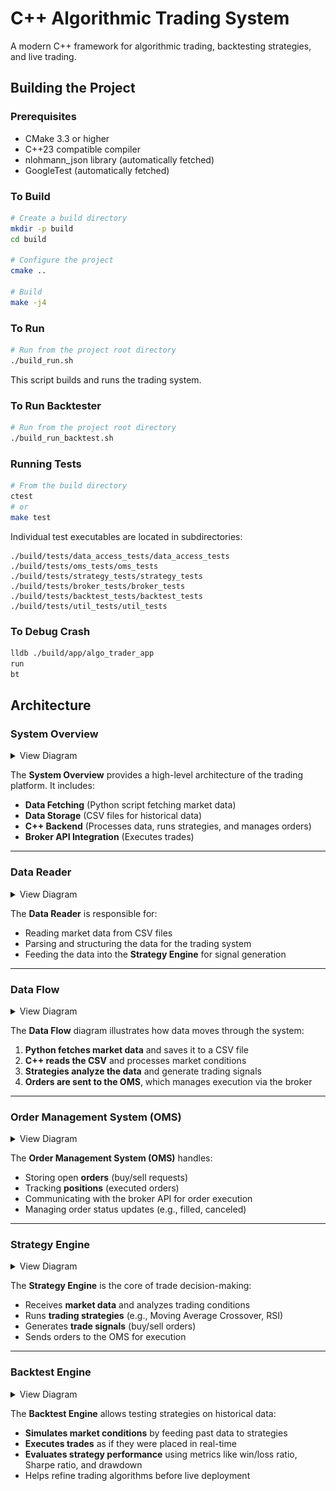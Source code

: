 # C++ Algorithmic Trading System

A modern C++ framework for algorithmic trading, backtesting strategies, and live trading.

## **Building the Project**

### Prerequisites
- CMake 3.3 or higher
- C++23 compatible compiler
- nlohmann_json library (automatically fetched)
- GoogleTest (automatically fetched)

### To Build
```sh
# Create a build directory
mkdir -p build
cd build

# Configure the project
cmake ..

# Build
make -j4
```

### To Run
```sh
# Run from the project root directory
./build_run.sh
```
This script builds and runs the trading system.

### To Run Backtester
```sh
# Run from the project root directory
./build_run_backtest.sh
```

### Running Tests
```sh
# From the build directory
ctest
# or
make test
```
Individual test executables are located in subdirectories:
```
./build/tests/data_access_tests/data_access_tests
./build/tests/oms_tests/oms_tests
./build/tests/strategy_tests/strategy_tests
./build/tests/broker_tests/broker_tests
./build/tests/backtest_tests/backtest_tests
./build/tests/util_tests/util_tests
```

### To Debug Crash
```sh
lldb ./build/app/algo_trader_app
run
bt
```

## **Architecture**  

### **System Overview**  
<details>
  <summary>View Diagram</summary>

  ![](./doc/system_overview.drawio.png)  

</details>  

The **System Overview** provides a high-level architecture of the trading platform. It includes:  
- **Data Fetching** (Python script fetching market data)  
- **Data Storage** (CSV files for historical data)  
- **C++ Backend** (Processes data, runs strategies, and manages orders)  
- **Broker API Integration** (Executes trades)  

---

### **Data Reader**  
<details>
  <summary>View Diagram</summary>

  ![](./doc/data_reader.drawio.png)  

</details>  

The **Data Reader** is responsible for:  
- Reading market data from CSV files  
- Parsing and structuring the data for the trading system  
- Feeding the data into the **Strategy Engine** for signal generation  

---

### **Data Flow**  
<details>
  <summary>View Diagram</summary>

  ![](./doc/data_flow.drawio.png)  

</details>  

The **Data Flow** diagram illustrates how data moves through the system:  
1. **Python fetches market data** and saves it to a CSV file  
2. **C++ reads the CSV** and processes market conditions  
3. **Strategies analyze the data** and generate trading signals  
4. **Orders are sent to the OMS**, which manages execution via the broker  

---

### **Order Management System (OMS)**  
<details>
  <summary>View Diagram</summary>

  ![](./doc/oms.drawio.png)  

</details>  

The **Order Management System (OMS)** handles:  
- Storing open **orders** (buy/sell requests)  
- Tracking **positions** (executed orders)  
- Communicating with the broker API for order execution  
- Managing order status updates (e.g., filled, canceled)  

---

### **Strategy Engine**  
<details>
  <summary>View Diagram</summary>

  ![](./doc/strategy_engine.drawio.png)  

</details>  

The **Strategy Engine** is the core of trade decision-making:  
- Receives **market data** and analyzes trading conditions  
- Runs **trading strategies** (e.g., Moving Average Crossover, RSI)  
- Generates **trade signals** (buy/sell orders)  
- Sends orders to the OMS for execution  

---

### **Backtest Engine**  
<details>
  <summary>View Diagram</summary>

  ![](./doc/backtest.drawio.png)  

</details>  

The **Backtest Engine** allows testing strategies on historical data:  
- **Simulates market conditions** by feeding past data to strategies  
- **Executes trades** as if they were placed in real-time  
- **Evaluates strategy performance** using metrics like win/loss ratio, Sharpe ratio, and drawdown  
- Helps refine trading algorithms before live deployment